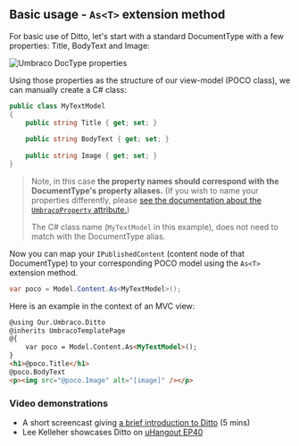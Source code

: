 ## Basic usage - `As<T>` extension method

For basic use of Ditto, let's start with a standard DocumentType with a few properties: Title, BodyText and Image:

![Umbraco DocType properties](umbraco-doctype-properties.png)

Using those properties as the structure of our view-model (POCO class), we can manually create a C# class:

```csharp
public class MyTextModel
{
	public string Title { get; set; }
	
	public string BodyText { get; set; }
	
	public string Image { get; set; }
}
```

> Note, in this case **the property names should correspond with the DocumentType's property aliases.** (If you wish to name your properties differently, please [see the documentation about the `UmbracoProperty` attribute.](usage-advanced-attributes/#umbracoproperty))
> 
> The C# class name (`MyTextModel` in this example), does not need to match with the DocumentType alias.

Now you can map your `IPublishedContent` (content node of that DocumentType) to your corresponding POCO model using the `As<T>` extension method.

```csharp
var poco = Model.Content.As<MyTextModel>();
```

Here is an example in the context of an MVC view:

```html
@using Our.Umbraco.Ditto
@inherits UmbracoTemplatePage
@{
	var poco = Model.Content.As<MyTextModel>();
}
<h1>@poco.Title</h1>
@poco.BodyText
<p><img src="@poco.Image" alt="[image]" /></p>
```

### Video demonstrations

* A short screencast giving [a brief introduction to Ditto](https://www.screenr.com/3oRN) (5 mins)
* Lee Kelleher showcases Ditto on [uHangout EP40](https://www.youtube.com/watch?v=L40haIBLNS4)
